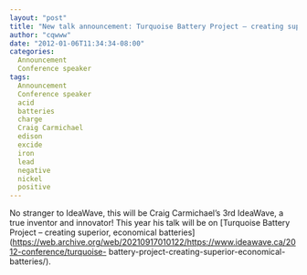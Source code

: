 ```yaml
---
layout: "post"
title: "New talk announcement: Turquoise Battery Project – creating superior, economical batteries"
author: "cqwww"
date: "2012-01-06T11:34:34-08:00"
categories:
  Announcement
  Conference speaker
tags: 
  Announcement
  Conference speaker
  acid
  batteries
  charge
  Craig Carmichael
  edison
  excide
  iron
  lead
  negative
  nickel
  positive
---
```


No stranger to IdeaWave, this will be Craig Carmichael’s 3rd IdeaWave, a true
inventor and innovator! This year his talk will be on [Turquoise Battery
Project – creating superior, economical
batteries](https://web.archive.org/web/20210917010122/https://www.ideawave.ca/2012-conference/turquoise-
battery-project-creating-superior-economical-batteries/).


[//]: # (Retrieved from https://web.archive.org/web/20211025070152/https://www.ideawave.ca/new-talk-announcement-turquoise-battery-project-creating-superior-economical-batteries/)